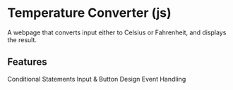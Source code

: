 # Temperature Converter (js)
A webpage that converts input either to Celsius or Fahrenheit, and displays the result.

## Features
Conditional Statements
Input & Button Design
Event Handling
